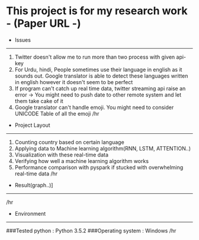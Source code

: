 This project is for my research work - (Paper URL -)
=====
* Issues
-----
1. Twitter doesn't allow me to run more than two process with given api-key
2. For Urdu, hindi, People sometimes use their language in english as it sounds out. Google translator is able to
detect these languages written in english however it doesn't seem to be perfect
3. If program can't catch up real time data, twitter streaming api raise an error -> You might need to push date to
other remote system and let them take cake of it
4. Google translator can't handle emoji. You might need to consider UNICODE Table of all the emoji
/hr
* Project Layout
-----
1. Counting country based on certain language
2. Applying data to Machine learning algorithm(RNN, LSTM, ATTENTION..)
3. Visualization with these real-time data
4. Verifying how well a machine learning algorithm works
5. Performance comparison with pyspark if stucked with overwhelming real-time data
/hr
* Result(graph..)]
-----
/hr
* Environment
-----
###Tested python : Python 3.5.2
###Operating system : Windows
/hr
